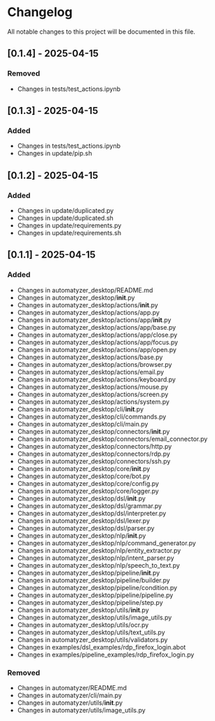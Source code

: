 # Changelog

All notable changes to this project will be documented in this file.

## [0.1.4] - 2025-04-15

### Removed
- Changes in tests/test_actions.ipynb

## [0.1.3] - 2025-04-15

### Added
- Changes in tests/test_actions.ipynb
- Changes in update/pip.sh

## [0.1.2] - 2025-04-15

### Added
- Changes in update/duplicated.py
- Changes in update/duplicated.sh
- Changes in update/requirements.py
- Changes in update/requirements.sh

## [0.1.1] - 2025-04-15

### Added
- Changes in automatyzer_desktop/README.md
- Changes in automatyzer_desktop/__init__.py
- Changes in automatyzer_desktop/actions/__init__.py
- Changes in automatyzer_desktop/actions/app.py
- Changes in automatyzer_desktop/actions/app/__init__.py
- Changes in automatyzer_desktop/actions/app/base.py
- Changes in automatyzer_desktop/actions/app/close.py
- Changes in automatyzer_desktop/actions/app/focus.py
- Changes in automatyzer_desktop/actions/app/open.py
- Changes in automatyzer_desktop/actions/base.py
- Changes in automatyzer_desktop/actions/browser.py
- Changes in automatyzer_desktop/actions/email.py
- Changes in automatyzer_desktop/actions/keyboard.py
- Changes in automatyzer_desktop/actions/mouse.py
- Changes in automatyzer_desktop/actions/screen.py
- Changes in automatyzer_desktop/actions/system.py
- Changes in automatyzer_desktop/cli/__init__.py
- Changes in automatyzer_desktop/cli/commands.py
- Changes in automatyzer_desktop/cli/main.py
- Changes in automatyzer_desktop/connectors/__init__.py
- Changes in automatyzer_desktop/connectors/email_connector.py
- Changes in automatyzer_desktop/connectors/http.py
- Changes in automatyzer_desktop/connectors/rdp.py
- Changes in automatyzer_desktop/connectors/ssh.py
- Changes in automatyzer_desktop/core/__init__.py
- Changes in automatyzer_desktop/core/bot.py
- Changes in automatyzer_desktop/core/config.py
- Changes in automatyzer_desktop/core/logger.py
- Changes in automatyzer_desktop/dsl/__init__.py
- Changes in automatyzer_desktop/dsl/grammar.py
- Changes in automatyzer_desktop/dsl/interpreter.py
- Changes in automatyzer_desktop/dsl/lexer.py
- Changes in automatyzer_desktop/dsl/parser.py
- Changes in automatyzer_desktop/nlp/__init__.py
- Changes in automatyzer_desktop/nlp/command_generator.py
- Changes in automatyzer_desktop/nlp/entity_extractor.py
- Changes in automatyzer_desktop/nlp/intent_parser.py
- Changes in automatyzer_desktop/nlp/speech_to_text.py
- Changes in automatyzer_desktop/pipeline/__init__.py
- Changes in automatyzer_desktop/pipeline/builder.py
- Changes in automatyzer_desktop/pipeline/condition.py
- Changes in automatyzer_desktop/pipeline/pipeline.py
- Changes in automatyzer_desktop/pipeline/step.py
- Changes in automatyzer_desktop/utils/__init__.py
- Changes in automatyzer_desktop/utils/image_utils.py
- Changes in automatyzer_desktop/utils/ocr.py
- Changes in automatyzer_desktop/utils/text_utils.py
- Changes in automatyzer_desktop/utils/validators.py
- Changes in examples/dsl_examples/rdp_firefox_login.abot
- Changes in examples/pipeline_examples/rdp_firefox_login.py

### Removed
- Changes in automatyzer/README.md
- Changes in automatyzer/cli/main.py
- Changes in automatyzer/utils/__init__.py
- Changes in automatyzer/utils/image_utils.py

